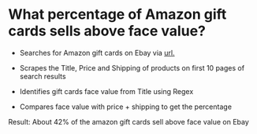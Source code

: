 # What percentage of Amazon gift cards sells above face value?

- Searches for Amazon gift cards on Ebay via [url.](https://www.ebay.com/sch/i.html?_nkw=amazon+gift+card&LH_Sold=1&_pgn=1)

- Scrapes the Title, Price and Shipping of products on first 10 pages of search results

- Identifies gift cards face value from Title using Regex

- Compares face value with price + shipping to get the percentage

Result: About 42% of the amazon gift cards sell above face value on Ebay
